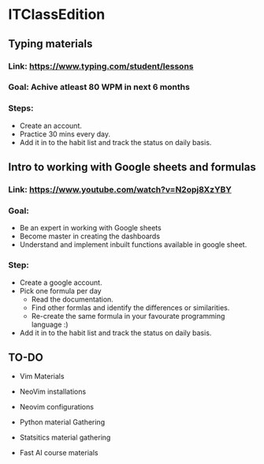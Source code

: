 # ITClassEdition

## Typing materials
### Link: https://www.typing.com/student/lessons
### Goal: Achive atleast 80 WPM in next 6 months
### Steps:
* Create an account.
* Practice 30 mins every day.
* Add it in to the habit list and track the status on daily basis.

## Intro to working with Google sheets and formulas

### Link: https://www.youtube.com/watch?v=N2opj8XzYBY
### Goal: 
* Be an expert in working with Google sheets
* Become master in creating the dashboards
* Understand and implement inbuilt functions available in google sheet.
### Step:
* Create a google account.
* Pick one formula per day
  * Read the documentation.
  * Find other formlas and identify the differences or similarities.
  * Re-create the same formula in your favourate programming language :)
* Add it in to the habit list and track the status on daily basis.

## TO-DO
* Vim Materials

* NeoVim installations
* Neovim configurations
* Python material Gathering
* Statsitics material gathering
* Fast AI course materials


